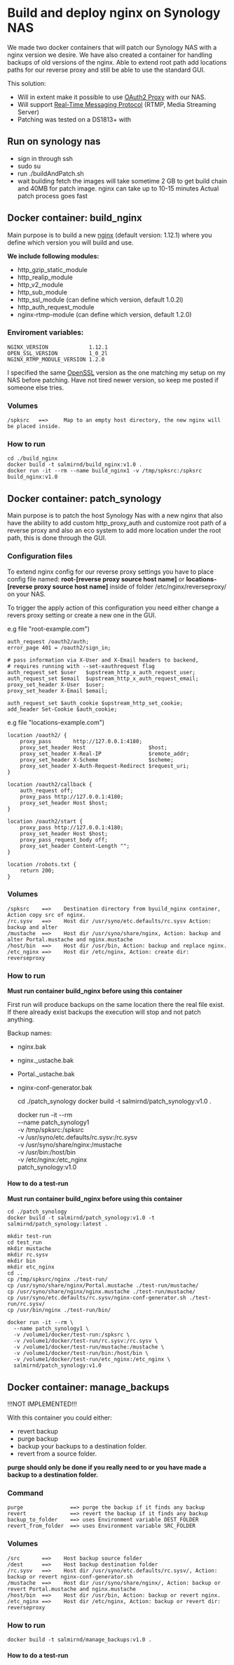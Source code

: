# Build and deploy nginx on Synology NAS
We made two docker containers that will patch our Synology NAS with a nginx version we desire.
We have also created a container for handling backups of old versions of the nginx.
Able to extend root path add locations paths for our reverse proxy and still be able to use the standard GUI.

This solution:
- Will in extent make it possible to use [OAuth2 Proxy](https://github.com/bitly/oauth2_proxy) with our NAS.
- Will support [Real-Time Messaging Protocol](https://github.com/arut/nginx-rtmp-module) (RTMP, Media Streaming Server)
- Patching was tested on a DS1813+ with

## Run on synology nas
- sign in through ssh
- sudo su
- run ./buildAndPatch.sh
- wait building
    fetch the images will take sometime 2 GB to get build chain and 40MB for patch image.
    nginx can take up to 10-15 minutes
    Actual patch process goes fast




## Docker container: build_nginx
Main purpose is to build a new [nginx](https://www.nginx.com/) (default version: 1.12.1) where you define which version you will build and use.

**We include following modules:**
- http_gzip_static_module
- http_realip_module
- http_v2_module
- http_sub_module
- http_ssl_module (can define which version, default 1.0.2l)
- http_auth_request_module
- nginx-rtmp-module (can define which version, default 1.2.0)

### Enviroment variables:
    NGINX_VERSION             1.12.1
    OPEN_SSL_VERSION          1_0_2l
    NGINX_RTMP_MODULE_VERSION 1.2.0


I specified the same [OpenSSL](https://github.com/openssl/openssl) version as the one matching my setup on my NAS before patching.
Have not tired newer version, so keep me posted if someone else tries.


### Volumes
    /spksrc   ==>     Map to an empty host directory, the new nginx will be placed inside.

### How to run
    cd ./build_nginx
    docker build -t salmirnd/build_nginx:v1.0 .
    docker run -it --rm --name build_nginx1 -v /tmp/spksrc:/spksrc build_nginx:v1.0

## Docker container: patch_synology
Main purpose is to patch the host Synology Nas with a new nginx that also have the ability to add custom http_proxy_auth and customize root path of a reverse proxy and also an eco system to add more location under the root path, this is done through the GUI.

### Configuration files
To extend nginx config for our reverse proxy settings you have to place config file named: **root-[reverse proxy source host name]** or **locations-[reverse proxy source host name]** inside of folder /etc/nginx/reverseproxy/ on your NAS.

To trigger the apply action of this configuration you need either change a revers proxy setting or create a new one in the GUI.

e.g file "root-example.com")

    auth_request /oauth2/auth;
    error_page 401 = /oauth2/sign_in;

    # pass information via X-User and X-Email headers to backend,
    # requires running with --set-xauthrequest flag
    auth_request_set $user   $upstream_http_x_auth_request_user;
    auth_request_set $email  $upstream_http_x_auth_request_email;
    proxy_set_header X-User  $user;
    proxy_set_header X-Email $email;

    auth_request_set $auth_cookie $upstream_http_set_cookie;
    add_header Set-Cookie $auth_cookie;

e.g file "locations-example.com")

    location /oauth2/ {
        proxy_pass       http://127.0.0.1:4180;
        proxy_set_header Host                    $host;
        proxy_set_header X-Real-IP               $remote_addr;
        proxy_set_header X-Scheme                $scheme;
        proxy_set_header X-Auth-Request-Redirect $request_uri;
    }

    location /oauth2/callback {
        auth_request off;
        proxy_pass http://127.0.0.1:4180;
        proxy_set_header Host $host;
    }

    location /oauth2/start {
        proxy_pass http://127.0.0.1:4180;
        proxy_set_header Host $host;
        proxy_pass_request_body off;
        proxy_set_header Content-Length "";
    }

    location /robots.txt {
        return 200;
    }

### Volumes

    /spksrc    ==>    Destination directory from byuild_nginx container, Action copy src of nginx.
    /rc.sysv   ==>    Host dir /usr/syno/etc.defaults/rc.sysv Action: backup and alter
    /mustache  ==>    Host dir /usr/syno/share/nginx, Action: backup and alter Portal.mustache and nginx.mustache
    /host/bin  ==>    Host dir /usr/bin, Action: backup and replace nginx.
    /etc_nginx ==>    Host dir /etc/nginx, Action: create dir: reverseproxy

### How to run
**Must run container build_nginx before using this container**

First run will produce backups on the same location there the real file exist.
If there already exist backups the execution will stop and not patch anything.

Backup names:
- nginx.bak
- nginx._ustache.bak
- Portal._ustache.bak
- nginx-conf-generator.bak


    cd ./patch_synology
    docker build -t salmirnd/patch_synology:v1.0 .

    docker run -it --rm \
      --name patch_synology1 \
      -v /tmp/spksrc:/spksrc \
      -v /usr/syno/etc.defaults/rc.sysv:/rc.sysv \
      -v /usr/syno/share/nginx:/mustache \
      -v /usr/bin:/host/bin \
      -v /etc/nginx:/etc_nginx \
      patch_synology:v1.0

#### How to do a test-run
**Must run container build_nginx before using this container**

    cd ./patch_synology
    docker build -t salmirnd/patch_synology:v1.0 -t salmirnd/patch_synology:latest .

    mkdir test-run
    cd test_run
    mkdir mustache
    mkdir rc.sysv
    mkdir bin
    mkdir etc_nginx
    cd ..
    cp /tmp/spksrc/nginx ./test-run/
    cp /usr/syno/share/nginx/Portal.mustache ./test-run/mustache/
    cp /usr/syno/share/nginx/nginx.mustache ./test-run/mustache/
    cp /usr/syno/etc.defaults/rc.sysv/nginx-conf-generator.sh ./test-run/rc.sysv/
    cp /usr/bin/nginx ./test-run/bin/

    docker run -it --rm \
      --name patch_synology1 \
      -v /volume1/docker/test-run:/spksrc \
      -v /volume1/docker/test-run/rc.sysv:/rc.sysv \
      -v /volume1/docker/test-run/mustache:/mustache \
      -v /volume1/docker/test-run/bin:/host/bin \
      -v /volume1/docker/test-run/etc_nginx:/etc_nginx \
      salmirnd/patch_synology:v1.0


## Docker container: manage_backups
!!!NOT IMPLEMENTED!!!

With this container you could either:
- revert backup
- purge backup
- backup your backups to a destination folder.
- revert from a source folder.

**purge should only be done if you really need to or you have made a backup to a destination folder.**

### Command
    purge               ==> purge the backup if it finds any backup
    revert              ==> revert the backup if it finds any backup
    backup_to_folder    ==> uses Environment variable DEST_FOLDER
    revert_from_folder  ==> uses Environment variable SRC_FOLDER

### Volumes
    /src       ==>    Host backup source folder
    /dest      ==>    Host backup destination folder
    /rc.sysv   ==>    Host dir /usr/syno/etc.defaults/rc.sysv/, Action: backup or revert nginx-conf-generator.sh
    /mustache  ==>    Host dir /usr/syno/share/nginx/, Action: backup or revert Portal.mustache and nginx.mustache
    /host/bin  ==>    Host dir /usr/bin, Action: backup or revert nginx.
    /etc_nginx ==>    Host dir /etc/nginx, Action: backup or revert dir: reverseproxy

### How to run

    docker build -t salmirnd/manage_backups:v1.0 .

#### How to do a test-run
